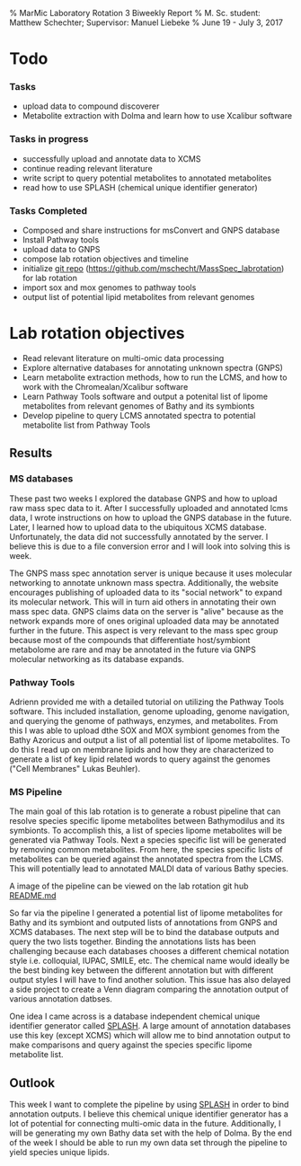 % MarMic Laboratory Rotation 3 Biweekly Report
%  M. Sc. student: Matthew Schechter; Supervisor: Manuel Liebeke
% June 19 - July 3, 2017

# Todo
### Tasks
* upload data to compound discoverer
* Metabolite extraction with Dolma and learn how to use Xcalibur software

### Tasks in progress

* successfully upload and annotate data to XCMS
* continue reading relevant literature
* write script to query potential metabolites to annotated metabolites
* read how to use SPLASH (chemical unique identifier generator) 

### Tasks Completed

* Composed and share instructions for msConvert and GNPS database
* Install Pathway tools
* upload data to GNPS
* compose lab rotation objectives and timeline
* initialize [git repo](https://github.com/mschecht/MassSpec_labrotation) (https://github.com/mschecht/MassSpec_labrotation) for lab rotation
* import sox and mox genomes to pathway tools
* output list of potential lipid metabolites from relevant genomes

# Lab rotation objectives

* Read relevant literature on multi-omic data processing
* Explore alternative databases for annotating unknown spectra (GNPS)
* Learn metabolite extraction methods, how to run the LCMS, and how to work with the Chromealan/Xcalibur software
* Learn Pathway Tools software and output a potenital list of lipome metabolites from relevant genomes of Bathy and its symbionts
* Develop pipeline to query LCMS annotated spectra to potential metabolite list from Pathway Tools

## Results
### MS databases
These past two weeks I explored the database GNPS and how to upload raw mass spec data to it. After I successfully uploaded and annotated lcms data, I wrote instructions on how to upload the GNPS database in the future. Later, I learned how to upload data to the ubiquitous XCMS database. Unfortunately, the data did not successfully annotated by the server. I believe this is due to a file conversion error and I will look into solving this is week.

The GNPS mass spec annotation server is unique because it uses molecular networking to annotate unknown mass spectra. Additionally, the website encourages publishing of uploaded data to its "social network" to expand its molecular network. This will in turn aid others in annotating their own mass spec data. GNPS claims data on the server is "alive" because as the network expands more of ones original uploaded data may be annotated further in the future. This aspect is very relevant to the mass spec group because most of the compounds that differentiate host/symbiont metabolome are rare and may be annotated in the future via GNPS molecular networking as its database expands.

### Pathway Tools
Adrienn provided me with a detailed tutorial on utilizing the Pathway Tools software. This included installation, genome uploading, genome navigation, and querying the genome of pathways, enzymes, and metabolites. From this I was able to upload dthe SOX and MOX symbiont genomes from the Bathy Azoricus and output a list of all potential list of lipome metabolites. To do this I read up on membrane lipids and how they are characterized to generate a list of key lipid related words to query against the genomes ("Cell Membranes" Lukas Beuhler).

### MS Pipeline

The main goal of this lab rotation is to generate a robust pipeline that can resolve species specific lipome metabolites between Bathymodilus and its symbionts. To accomplish this, a list of species lipome metabolites will be generated via Pathway Tools. Next a species specific list will be generated by removing common metabolites. From here, the species specific lists of metabolites can be queried against the annotated spectra from the LCMS. This  will potentially lead to annotated MALDI data of various Bathy species.

A image of the pipeline can be viewed on the lab rotation git hub [README.md](https://github.com/mschecht/MassSpec_labrotation)

So far via the pipeline I generated a potential list of lipome metabolites for Bathy and its symbiont and outputed lists of annotations from GNPS and XCMS databases. The next step will be to bind the database outputs and query the two lists together. Binding the annotations lists has been challenging because each databases chooses a different chemical notation style i.e. colloquial, IUPAC, SMILE, etc. The chemical name would ideally be the best binding key between the different annotation but with different output styles I will have to find another solution. This issue has also delayed a side project to create a Venn diagram comparing the annotation output of various annotation datbses.

One idea I came across is a database independent chemical unique identifier generator called [SPLASH](http://splash.fiehnlab.ucdavis.edu/). A large amount of annotation databases use this key (except XCMS) which will allow me to bind annotation output to make comparisons and query against the species specific lipome metabolite list.

##  Outlook
This week I want to complete the pipeline by using [SPLASH](http://splash.fiehnlab.ucdavis.edu/) in order to bind annotation outputs. I believe this chemical unique identifier generator has a lot of potential for connecting multi-omic data in the future. Additionally, I will be generating my own Bathy data set with the help of Dolma. By the end of the week I should be able to run my own data set through the pipeline to yield species unique lipids.   
